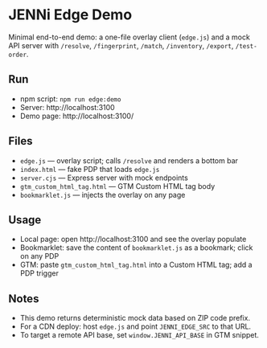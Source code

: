 # JENNi Edge Demo

Minimal end-to-end demo: a one-file overlay client (`edge.js`) and a mock API server with `/resolve`, `/fingerprint`, `/match`, `/inventory`, `/export`, `/test-order`.

## Run
- npm script: `npm run edge:demo`
- Server: http://localhost:3100
- Demo page: http://localhost:3100/

## Files
- `edge.js` — overlay script; calls `/resolve` and renders a bottom bar
- `index.html` — fake PDP that loads `edge.js`
- `server.cjs` — Express server with mock endpoints
- `gtm_custom_html_tag.html` — GTM Custom HTML tag body
- `bookmarklet.js` — injects the overlay on any page

## Usage
- Local page: open http://localhost:3100 and see the overlay populate
- Bookmarklet: save the content of `bookmarklet.js` as a bookmark; click on any PDP
- GTM: paste `gtm_custom_html_tag.html` into a Custom HTML tag; add a PDP trigger

## Notes
- This demo returns deterministic mock data based on ZIP code prefix.
- For a CDN deploy: host `edge.js` and point `JENNI_EDGE_SRC` to that URL.
- To target a remote API base, set `window.JENNI_API_BASE` in GTM snippet.

